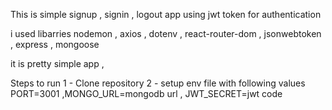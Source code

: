 This is simple signup , signin , logout app using jwt token for authentication

i used libarries nodemon , axios , dotenv , react-router-dom , jsonwebtoken , express , mongoose 

it is pretty simple app ,

Steps to run 
1 - Clone repository
2 - setup env file with following values PORT=3001 ,MONGO_URL=mongodb url , JWT_SECRET=jwt code
